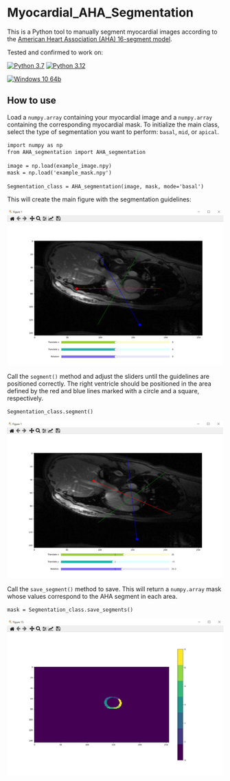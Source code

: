 # Myocardial_AHA_Segmentation
This is a Python tool to manually segment myocardial images according to the [American Heart Association (AHA) 16-segment model](https://doi.org/10.1161/hc0402.102975).

Tested and confirmed to work on:

[![Python 3.7](https://img.shields.io/badge/python-3.7-blue.svg)](https://www.python.org/downloads/release/python-370/)
[![Python 3.12](https://img.shields.io/badge/python-3.12-blue.svg)](https://www.python.org/downloads/release/python-3124/)

[![Windows 10 64b](https://img.shields.io/badge/windows-10_64b-purple.svg)]()

## How to use

Load a `numpy.array` containing your myocardial image and a `numpy.array` containing the corresponding myocardial mask.
To initialize the main class, select the type of segmentation you want to perform: `basal`, `mid`, or `apical`.

    import numpy as np
    from AHA_segmentation import AHA_segmentation
  
    image = np.load(example_image.npy)
    mask = np.load('example_mask.npy')

    Segmentation_class = AHA_segmentation(image, mask, mode='basal')

This will create the main figure with the segmentation guidelines:

![Figure1](/assets/Figure1.png)

Call the `segment()` method and adjust the sliders until the guidelines are positioned correctly. The right ventricle should be positioned in the area defined by the red and blue lines marked with a circle and a square, respectively.

    Segmentation_class.segment()

![Figure2](/assets/Figure2.png)

Call the `save_segment()` method to save. This will return a `numpy.array` mask whose values correspond to the AHA segment in each area.

    mask = Segmentation_class.save_segments()

![Figure4](/assets/Figure4.png)
